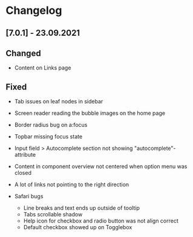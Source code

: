 # Changelog

## [7.0.1] - 23.09.2021

## Changed
- Content on Links page

## Fixed
- Tab issues on leaf nodes in sidebar
- Screen reader reading the bubble images on the home page
- Border radius bug on a:focus
- Topbar missing focus state
- Input field > Autocomplete section not showing "autocomplete"-attribute
- Content in component overview not centered when option menu was closed
- A lot of links not pointing to the right direction

- Safari bugs
  - Line breaks and text ends up outside of tooltip
  - Tabs scrollable shadow
  - Help icon for checkbox and radio button was not align correct
  - Default checkbox showed up on Togglebox


